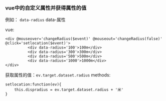 ### vue中的自定义属性并获得属性的值

例如： `data-radius` data-属性

vue:

```
<div @mouseover='changeRadius($event)' @mouseout='changeRadius(false)' @click='setlocation($event)'>
          <div data-radius='100'>100m</div>
          <div data-radius='300'>300m</div>
          <div data-radius='500'>500m</div>
          <div data-radius='1000'>1000m</div>
</div>
```

获取属性的值：`ev.target.dataset.radius` methods:

```
setlocation:function(ev){
    this.dispradius = ev.target.dataset.radius + '米'
}
```

